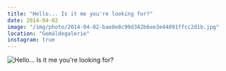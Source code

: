 ```yaml
---
title: "Hello... Is it me you're looking for?"
date: 2014-04-02
image: "/img/photo/2014-04-02-bae0e8c99d342b6ee3e44891ffcc2d1b.jpg"
location: "Gemäldegalerie"
instagram: true
---
```


![Hello... Is it me you're looking for?](/img/photo/2014-04-02-bae0e8c99d342b6ee3e44891ffcc2d1b.jpg)
